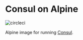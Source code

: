 # Consul on Alpine

![circleci][circleci]

Alpine image for running [Consul](https://consul.io).

[circleci]: https://img.shields.io/circleci/build/gh/vektorcloud/consul?color=1dd6c9&logo=CircleCI&logoColor=1dd6c9&style=for-the-badge "consul"
